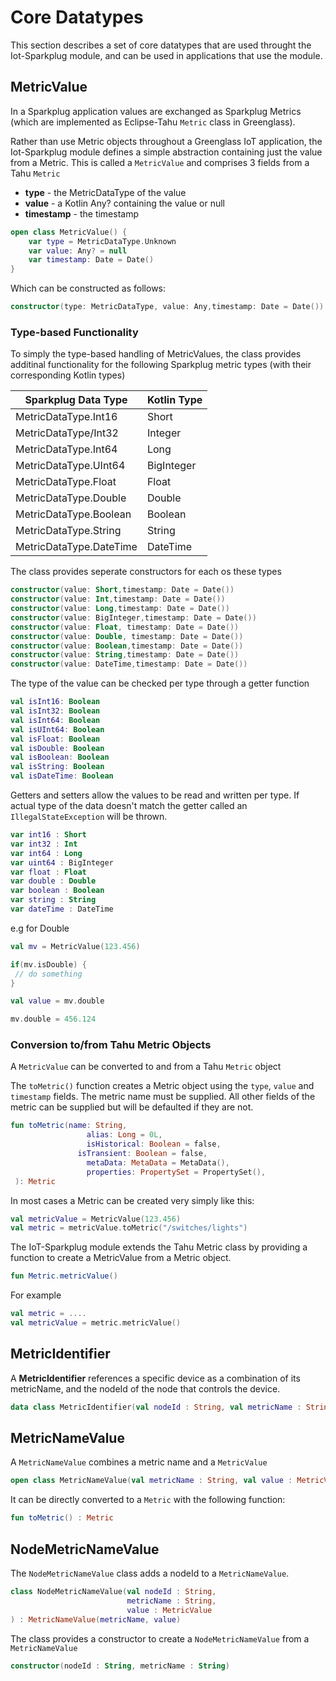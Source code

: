 

# Core Datatypes

This section describes a set of core datatypes that are used throught the Iot-Sparkplug module, and can be used in applications that use the module.

## MetricValue

In a Sparkplug application values are exchanged as Sparkplug Metrics (which are implemented as Eclipse-Tahu `Metric` class in Greenglass).

Rather than use Metric objects throughout a Greenglass IoT application, the Iot-Sparkplug module defines a simple abstraction containing just the value from a Metric. This is called a `MetricValue` and comprises 3 fields from a Tahu `Metric`

- **type** - the MetricDataType of the value
- **value** - a Kotlin Any? containing the value or null
- **timestamp** - the timestamp

```kotlin
open class MetricValue() {
    var type = MetricDataType.Unknown
    var value: Any? = null
    var timestamp: Date = Date()
}
```

Which can be constructed as follows:

```kotlin
constructor(type: MetricDataType, value: Any,timestamp: Date = Date())
```



### Type-based Functionality

To simply the type-based handling of MetricValues, the class provides additinal functionality for  the following Sparkplug metric types (with their corresponding Kotlin types)

| Sparkplug Data Type     | Kotlin Type |
| ----------------------- | ----------- |
| MetricDataType.Int16    | Short       |
| MetricDataType/Int32    | Integer     |
| MetricDataType.Int64    | Long        |
| MetricDataType.UInt64   | BigInteger  |
| MetricDataType.Float    | Float       |
| MetricDataType.Double   | Double      |
| MetricDataType.Boolean  | Boolean     |
| MetricDataType.String   | String      |
| MetricDataType.DateTime | DateTime    |



The class provides seperate constructors for each os these types

```kotlin
constructor(value: Short,timestamp: Date = Date())
constructor(value: Int,timestamp: Date = Date())
constructor(value: Long,timestamp: Date = Date())
constructor(value: BigInteger,timestamp: Date = Date())
constructor(value: Float, timestamp: Date = Date())
constructor(value: Double, timestamp: Date = Date())
constructor(value: Boolean,timestamp: Date = Date())
constructor(value: String,timestamp: Date = Date())
constructor(value: DateTime,timestamp: Date = Date())
```

The type of the value can be checked per type through a getter function

```kotlin
val isInt16: Boolean
val isInt32: Boolean
val isInt64: Boolean
val isUInt64: Boolean
val isFloat: Boolean
val isDouble: Boolean
val isBoolean: Boolean
val isString: Boolean
val isDateTime: Boolean
```

Getters and setters allow the values to be read and written per type. If actual type of the data doesn't match the getter called an `IllegalStateException` will be thrown.

```kotlin
var int16 : Short
var int32 : Int
var int64 : Long
var uint64 : BigInteger
var float : Float
var double : Double
var boolean : Boolean
var string : String
var dateTime : DateTime
```

e.g for Double

```kotlin
val mv = MetricValue(123.456)

if(mv.isDouble) {
 // do something
}

val value = mv.double

mv.double = 456.124
```



### Conversion to/from Tahu Metric Objects

A `MetricValue` can be converted to and from a Tahu `Metric` object

The `toMetric()` function creates a Metric object using the `type`, `value` and `timestamp` fields. The metric name must be supplied. All other fields of the metric can be supplied but will be defaulted if they are not.

```kotlin
fun toMetric(name: String,
        		 alias: Long = 0L,
        		 isHistorical: Boolean = false,
        	   isTransient: Boolean = false,
         		 metaData: MetaData = MetaData(),
        		 properties: PropertySet = PropertySet(),
 ): Metric
```

In most cases a Metric can be created very simply like this:

```kotlin
val metricValue = MetricValue(123.456)
val metric = metricValue.toMetric("/switches/lights")
```

The IoT-Sparkplug module extends the Tahu Metric class by providing a function to create a MetricValue from a Metric object.

```kotlin
fun Metric.metricValue()
```

For example

```kotlin
val metric = ....
val metricValue = metric.metricValue()
```

## MetricIdentifier

A **MetricIdentifier** references a specific device as a combination of its metricName, and the nodeId of the node that controls the device.

```kotlin
data class MetricIdentifier(val nodeId : String, val metricName : String)
```

## MetricNameValue

A `MetricNameValue` combines a metric name and a `MetricValue`

```kotlin
open class MetricNameValue(val metricName : String, val value : MetricValue)
```

It can be directly converted to a `Metric` with the following function:

```kotlin
fun toMetric() : Metric
```



## NodeMetricNameValue

The `NodeMetricNameValue` class adds a nodeId to a `MetricNameValue`.

```kotlin
class NodeMetricNameValue(val nodeId : String,
                          metricName : String,
                          value : MetricValue
) : MetricNameValue(metricName, value)
```

The class provides a constructor to create a `NodeMetricNameValue` from a `MetricNameValue`

```kotlin
constructor(nodeId : String, metricName : String)
```

